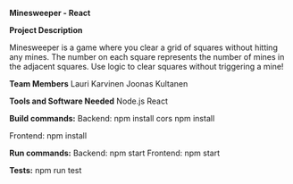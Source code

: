 **Minesweeper - React**

**Project Description**

Minesweeper is a game where you clear a grid of squares without hitting any mines. The number on each square represents the number of mines in the adjacent squares. Use logic to clear squares without triggering a mine!

**Team Members**
Lauri Karvinen
Joonas Kultanen


**Tools and Software Needed**
Node.js 
React

**Build commands:**
Backend:
npm install cors
npm install 

Frontend:
npm install

**Run commands:**
Backend:
npm start
Frontend:
npm start

**Tests:**
npm run test
